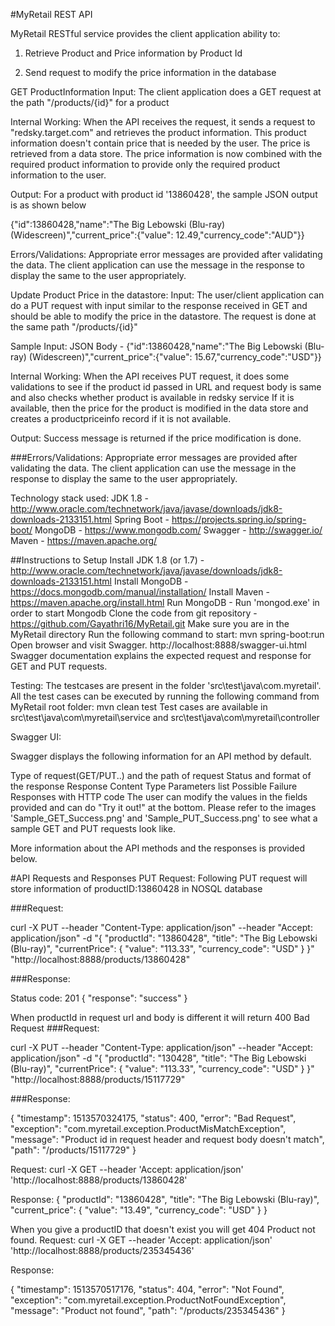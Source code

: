 #MyRetail REST API

MyRetail RESTful service provides the client application ability to:

1. Retrieve Product and Price information by Product Id

2. Send request to modify the price information in the database

GET ProductInformation
Input: The client application does a GET request at the path "/products/{id}" for a product

Internal Working: When the API receives the request, it sends a request to "redsky.target.com" and retrieves the product information. This product information doesn't contain price that is needed by the user. The price is retrieved from a data store. The price information is now combined with the required product information to provide only the required product information to the user.

Output: For a product with product id '13860428', the sample JSON output is as shown below

{"id":13860428,"name":"The Big Lebowski (Blu-ray) (Widescreen)","current_price":{"value": 12.49,"currency_code":"AUD"}}

Errors/Validations: Appropriate error messages are provided after validating the data. The client application can use the message in the response to display the same to the user appropriately.


Update Product Price in the datastore:
Input: The user/client application can do a PUT request with input similar to the response received in GET and should be able to modify the price in the datastore. The request is done at the same path "/products/{id}"

Sample Input: JSON Body - {"id":13860428,"name":"The Big Lebowski (Blu-ray) (Widescreen)","current_price":{"value": 15.67,"currency_code":"USD"}}

Internal Working: When the API receives PUT request, it does some validations to see if the product id passed in URL and request body is same and also checks whether product is available in redsky service 
If it is available, then the price for the product is modified in the data store and creates a productpriceinfo record if it is not available.

Output: Success message is returned if the price modification is done.

###Errors/Validations: Appropriate error messages are provided after validating the data. The client application can use the message in the response to display the same to the user appropriately.

Technology stack used:
JDK 1.8 -http://www.oracle.com/technetwork/java/javase/downloads/jdk8-downloads-2133151.html
Spring Boot - https://projects.spring.io/spring-boot/
MongoDB - https://www.mongodb.com/
Swagger - http://swagger.io/
Maven - https://maven.apache.org/

##Instructions to Setup
Install JDK 1.8 (or 1.7) -http://www.oracle.com/technetwork/java/javase/downloads/jdk8-downloads-2133151.html
Install MongoDB  - https://docs.mongodb.com/manual/installation/
Install Maven - https://maven.apache.org/install.html
Run MongoDB - Run 'mongod.exe' in order to start Mongodb
Clone the code from git repository - https://github.com/Gayathri16/MyRetail.git
Make sure you are in the MyRetail directory
Run the following command to start:  mvn spring-boot:run
Open browser and visit Swagger. http://localhost:8888/swagger-ui.html
Swagger documentation explains the expected request and response for GET and PUT requests.

Testing:
The testcases are present in the folder 'src\test\java\com.myretail'.
All the test cases can be executed by running the following command from MyRetail root folder: mvn clean test
Test cases are available in src\test\java\com\myretail\service and src\test\java\com\myretail\controller

Swagger UI:

Swagger displays the following information for an API method by default.

Type of request(GET/PUT..) and the path of request
Status and format of the response
Response Content Type
Parameters list
Possible Failure Responses with HTTP code
The user can modify the values in the fields provided and can do "Try it out!" at the bottom. Please refer to the images 'Sample_GET_Success.png' and 'Sample_PUT_Success.png' to see what a sample GET and PUT requests look like.

More information about the API methods and the responses is provided below.

#API Requests and Responses
PUT Request:
Following PUT request will store information of productID:13860428 in NOSQL database

###Request:

curl -X PUT --header "Content-Type: application/json" --header "Accept: application/json" -d "{
  "productId": "13860428",
  "title": "The Big Lebowski (Blu-ray)",
  "currentPrice": {
    "value": "113.33",
    "currency_code": "USD"
  }
}" "http://localhost:8888/products/13860428"

###Response:

Status code: 201 { "response": "success" }

When productId in request url and body is different it will return 400 Bad Request
###Request:

curl -X PUT --header "Content-Type: application/json" --header "Accept: application/json" -d "{
  "productId": "130428",
  "title": "The Big Lebowski (Blu-ray)",
  "currentPrice": {
    "value": "113.33",
    "currency_code": "USD"
  }
}" "http://localhost:8888/products/15117729"

###Response:

{
  "timestamp": 1513570324175,
  "status": 400,
  "error": "Bad Request",
  "exception": "com.myretail.exception.ProductMisMatchException",
  "message": "Product id in request header and request body doesn't match",
  "path": "/products/15117729"
}


Request:
curl -X GET --header 'Accept: application/json' 'http://localhost:8888/products/13860428'

Response:
{ "productId": "13860428", "title": "The Big Lebowski (Blu-ray)", "current_price": { "value": "13.49", "currency_code": "USD" } }

When you give a productID that doesn't exist you will get 404 Product not found.
Request:
curl -X GET --header 'Accept: application/json' 'http://localhost:8888/products/235345436'

Response:

{
  "timestamp": 1513570517176,
  "status": 404,
  "error": "Not Found",
  "exception": "com.myretail.exception.ProductNotFoundException",
  "message": "Product not found",
  "path": "/products/235345436"
}
